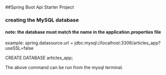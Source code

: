##Spring Boot Api Starter Project


### creating the MySQL database
#### note: the database must match the name in the application.properties file
example: spring.datasource.url = jdbc:mysql://localhost:3306/articles_app?useSSL=false

CREATE DATABASE articles_app;

The above command can be run from the mysql terminal.

